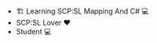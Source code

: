 - 🏗️ Learning SCP:SL Mapping And C# 💻
- SCP:SL Lover ❤️
- Student 💻
  

<!---
RLLaonymous/RLLaonymous is a ✨ special ✨ repository because its `README.md` (this file) appears on your GitHub profile.
You can click the Preview link to take a look at your changes.
--->
